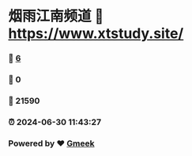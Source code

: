 # 烟雨江南频道 :link: https://www.xtstudy.site/ 
### :page_facing_up: [6](https://www.xtstudy.site//tag.html) 
### :speech_balloon: 0 
### :hibiscus: 21590 
### :alarm_clock: 2024-06-30 11:43:27 
### Powered by :heart: [Gmeek](https://github.com/Meekdai/Gmeek)
